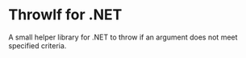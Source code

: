 # ThrowIf for .NET

A small helper library for .NET to throw if an argument does not meet specified criteria.
